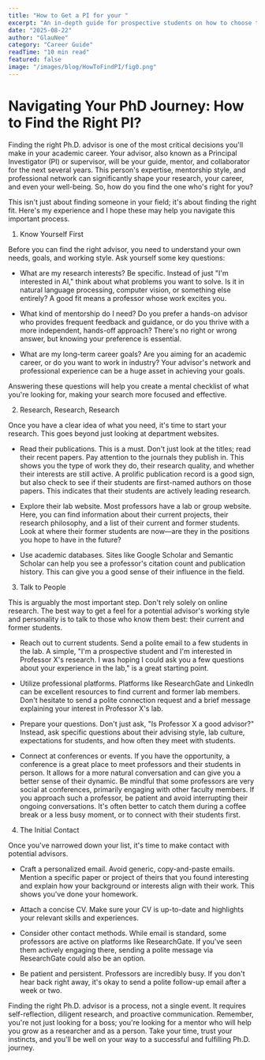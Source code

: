 ```yaml
---
title: "How to Get a PI for your "
excerpt: "An in-depth guide for prospective students on how to choose the right PhD advisor by defining their needs, conducting thorough research, and making personal connections.."
date: "2025-08-22"
author: "GlauNee"
category: "Career Guide"
readTime: "10 min read"
featured: false
image: "/images/blog/HowToFindPI/fig0.png"
---
```


# Navigating Your PhD Journey: How to Find the Right PI?

Finding the right Ph.D. advisor is one of the most critical decisions you'll make in your academic career. Your advisor, also known as a Principal Investigator (PI) or supervisor, will be your guide, mentor, and collaborator for the next several years. This person's expertise, mentorship style, and professional network can significantly shape your research, your career, and even your well-being. So, how do you find the one who's right for you?

This isn't just about finding someone in your field; it's about finding the right fit. Here's my experience and I hope these may help you navigate this important process.

1. Know Yourself First
   
Before you can find the right advisor, you need to understand your own needs, goals, and working style. Ask yourself some key questions:

- What are my research interests? Be specific. Instead of just "I'm interested in AI," think about what problems you want to solve. Is it in natural language processing, computer vision, or something else entirely? A good fit means a professor whose work excites you.

- What kind of mentorship do I need? Do you prefer a hands-on advisor who provides frequent feedback and guidance, or do you thrive with a more independent, hands-off approach? There's no right or wrong answer, but knowing your preference is essential.

- What are my long-term career goals? Are you aiming for an academic career, or do you want to work in industry? Your advisor's network and professional experience can be a huge asset in achieving your goals.

Answering these questions will help you create a mental checklist of what you're looking for, making your search more focused and effective.

2. Research, Research, Research

Once you have a clear idea of what you need, it's time to start your research. This goes beyond just looking at department websites.

- Read their publications. This is a must. Don't just look at the titles; read their recent papers. Pay attention to the journals they publish in. This shows you the type of work they do, their research quality, and whether their interests are still active. A prolific publication record is a good sign, but also check to see if their students are first-named authors on those papers. This indicates that their students are actively leading research.

- Explore their lab website. Most professors have a lab or group website. Here, you can find information about their current projects, their research philosophy, and a list of their current and former students. Look at where their former students are now—are they in the positions you hope to have in the future?

- Use academic databases. Sites like Google Scholar and Semantic Scholar can help you see a professor's citation count and publication history. This can give you a good sense of their influence in the field.

3. Talk to People

This is arguably the most important step. Don't rely solely on online research. The best way to get a feel for a potential advisor's working style and personality is to talk to those who know them best: their current and former students.

- Reach out to current students. Send a polite email to a few students in the lab. A simple, "I'm a prospective student and I'm interested in Professor X's research. I was hoping I could ask you a few questions about your experience in the lab," is a great starting point.
  
- Utilize professional platforms. Platforms like ResearchGate and LinkedIn can be excellent resources to find current and former lab members. Don't hesitate to send a polite connection request and a brief message explaining your interest in Professor X's lab.

- Prepare your questions. Don't just ask, "Is Professor X a good advisor?" Instead, ask specific questions about their advising style, lab culture, expectations for students, and how often they meet with students.

- Connect at conferences or events. If you have the opportunity, a conference is a great place to meet professors and their students in person. It allows for a more natural conversation and can give you a better sense of their dynamic. Be mindful that some professors are very social at conferences, primarily engaging with other faculty members. If you approach such a professor, be patient and avoid interrupting their ongoing conversations. It's often better to catch them during a coffee break or a less busy moment, or to connect with their students first.

4. The Initial Contact


Once you've narrowed down your list, it's time to make contact with potential advisors.

- Craft a personalized email. Avoid generic, copy-and-paste emails. Mention a specific paper or project of theirs that you found interesting and explain how your background or interests align with their work. This shows you've done your homework.

- Attach a concise CV. Make sure your CV is up-to-date and highlights your relevant skills and experiences.
  
- Consider other contact methods. While email is standard, some professors are active on platforms like ResearchGate. If you've seen them actively engaging there, sending a polite message via ResearchGate could also be an option.

- Be patient and persistent. Professors are incredibly busy. If you don't hear back right away, it's okay to send a polite follow-up email after a week or two.

Finding the right Ph.D. advisor is a process, not a single event. It requires self-reflection, diligent research, and proactive communication. Remember, you're not just looking for a boss; you're looking for a mentor who will help you grow as a researcher and as a person. Take your time, trust your instincts, and you'll be well on your way to a successful and fulfilling Ph.D. journey.

